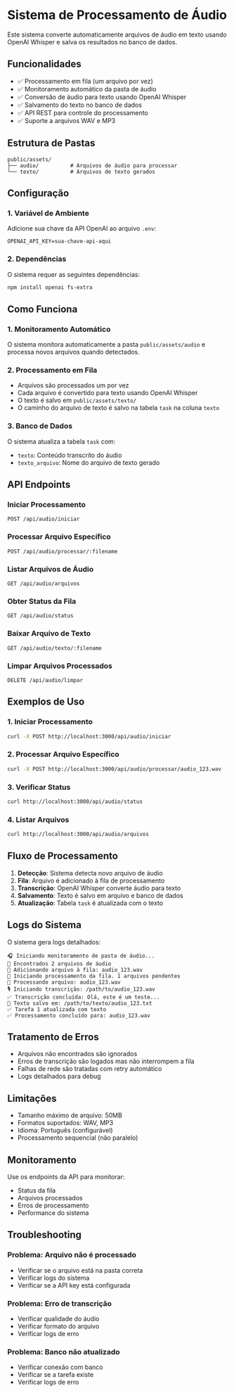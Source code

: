 # Sistema de Processamento de Áudio

Este sistema converte automaticamente arquivos de áudio em texto usando OpenAI Whisper e salva os resultados no banco de dados.

## Funcionalidades

- ✅ Processamento em fila (um arquivo por vez)
- ✅ Monitoramento automático da pasta de áudio
- ✅ Conversão de áudio para texto usando OpenAI Whisper
- ✅ Salvamento do texto no banco de dados
- ✅ API REST para controle do processamento
- ✅ Suporte a arquivos WAV e MP3

## Estrutura de Pastas

```
public/assets/
├── audio/          # Arquivos de áudio para processar
└── texto/          # Arquivos de texto gerados
```

## Configuração

### 1. Variável de Ambiente

Adicione sua chave da API OpenAI ao arquivo `.env`:

```env
OPENAI_API_KEY=sua-chave-api-aqui
```

### 2. Dependências

O sistema requer as seguintes dependências:

```bash
npm install openai fs-extra
```

## Como Funciona

### 1. Monitoramento Automático

O sistema monitora automaticamente a pasta `public/assets/audio` e processa novos arquivos quando detectados.

### 2. Processamento em Fila

- Arquivos são processados um por vez
- Cada arquivo é convertido para texto usando OpenAI Whisper
- O texto é salvo em `public/assets/texto/`
- O caminho do arquivo de texto é salvo na tabela `task` na coluna `texto`

### 3. Banco de Dados

O sistema atualiza a tabela `task` com:
- `texto`: Conteúdo transcrito do áudio
- `texto_arquivo`: Nome do arquivo de texto gerado

## API Endpoints

### Iniciar Processamento
```http
POST /api/audio/iniciar
```

### Processar Arquivo Específico
```http
POST /api/audio/processar/:filename
```

### Listar Arquivos de Áudio
```http
GET /api/audio/arquivos
```

### Obter Status da Fila
```http
GET /api/audio/status
```

### Baixar Arquivo de Texto
```http
GET /api/audio/texto/:filename
```

### Limpar Arquivos Processados
```http
DELETE /api/audio/limpar
```

## Exemplos de Uso

### 1. Iniciar Processamento
```bash
curl -X POST http://localhost:3000/api/audio/iniciar
```

### 2. Processar Arquivo Específico
```bash
curl -X POST http://localhost:3000/api/audio/processar/audio_123.wav
```

### 3. Verificar Status
```bash
curl http://localhost:3000/api/audio/status
```

### 4. Listar Arquivos
```bash
curl http://localhost:3000/api/audio/arquivos
```

## Fluxo de Processamento

1. **Detecção**: Sistema detecta novo arquivo de áudio
2. **Fila**: Arquivo é adicionado à fila de processamento
3. **Transcrição**: OpenAI Whisper converte áudio para texto
4. **Salvamento**: Texto é salvo em arquivo e banco de dados
5. **Atualização**: Tabela `task` é atualizada com o texto

## Logs do Sistema

O sistema gera logs detalhados:

```
🎧 Iniciando monitoramento de pasta de áudio...
📁 Encontrados 2 arquivos de áudio
🎵 Adicionando arquivo à fila: audio_123.wav
🔄 Iniciando processamento da fila. 1 arquivos pendentes
🎤 Processando arquivo: audio_123.wav
🎙️ Iniciando transcrição: /path/to/audio_123.wav
✅ Transcrição concluída: Olá, este é um teste...
📝 Texto salvo em: /path/to/texto/audio_123.txt
✅ Tarefa 1 atualizada com texto
✅ Processamento concluído para: audio_123.wav
```

## Tratamento de Erros

- Arquivos não encontrados são ignorados
- Erros de transcrição são logados mas não interrompem a fila
- Falhas de rede são tratadas com retry automático
- Logs detalhados para debug

## Limitações

- Tamanho máximo de arquivo: 50MB
- Formatos suportados: WAV, MP3
- Idioma: Português (configurável)
- Processamento sequencial (não paralelo)

## Monitoramento

Use os endpoints da API para monitorar:
- Status da fila
- Arquivos processados
- Erros de processamento
- Performance do sistema

## Troubleshooting

### Problema: Arquivo não é processado
- Verificar se o arquivo está na pasta correta
- Verificar logs do sistema
- Verificar se a API key está configurada

### Problema: Erro de transcrição
- Verificar qualidade do áudio
- Verificar formato do arquivo
- Verificar logs de erro

### Problema: Banco não atualizado
- Verificar conexão com banco
- Verificar se a tarefa existe
- Verificar logs de erro
